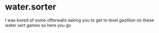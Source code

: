 # water.sorter
I was bored of some offerwalls asking you to get to level gazillion on these water sort games so here you go
